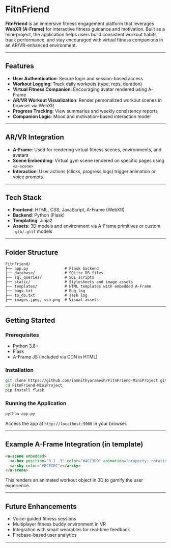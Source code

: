 

# FitnFriend

**FitnFriend** is an immersive fitness engagement platform that leverages **WebXR (A-Frame)** for interactive fitness guidance and motivation. Built as a mini-project, the application helps users build consistent workout habits, track performance, and stay encouraged with virtual fitness companions in an AR/VR-enhanced environment.

---

## Features

* **User Authentication**: Secure login and session-based access
* **Workout Logging**: Track daily workouts (type, reps, duration)
* **Virtual Fitness Companion**: Encouraging avatar rendered using A-Frame
* **AR/VR Workout Visualization**: Render personalized workout scenes in browser via WebXR
* **Progress Tracking**: View summaries and weekly consistency reports
* **Companion Logic**: Mood and motivation-based interaction model

---

## AR/VR Integration

* **A-Frame**: Used for rendering virtual fitness scenes, environments, and avatars
* **Scene Embedding**: Virtual gym scene rendered on specific pages using `<a-scene>`
* **Interaction**: User actions (clicks, progress logs) trigger animation or voice prompts

---

## Tech Stack

* **Frontend**: HTML, CSS, JavaScript, A-Frame (WebXR)
* **Backend**: Python (Flask)
* **Templating**: Jinja2
* **Assets**: 3D models and environment via A-Frame primitives or custom `.glb/.gltf` models

---

## Folder Structure

```
FitnFriend/
├── app.py                # Flask backend
├── database/             # SQLite DB files
├── sql_queries/          # SQL scripts
├── static/               # Stylesheets and image assets
├── templates/            # HTML templates with embedded A-Frame
├── bugs.txt              # Bug log
├── to_do.txt             # Task log
├── images.jpeg, ssn.png  # Visual assets
```

---

## Getting Started

### Prerequisites

* Python 3.8+
* Flask
* A-Frame JS (included via CDN in HTML)

### Installation

```bash
git clone https://github.com/iamnithyaramesh/FitnFriend-MiniProject.git
cd FitnFriend-MiniProject
pip install flask
```

### Running the Application

```bash
python app.py
```

Access the app at `http://localhost:5000` in your browser.

---

## Example A-Frame Integration (in template)

```html
<a-scene embedded>
  <a-box position="0 1 -3" color="#4CC3D9" animation="property: rotation; to: 0 360 0; loop: true; dur: 5000"></a-box>
  <a-sky color="#ECECEC"></a-sky>
</a-scene>
```

This renders an animated workout object in 3D to gamify the user experience.

---

## Future Enhancements

* Voice-guided fitness sessions
* Multiplayer fitness buddy environment in VR
* Integration with smart wearables for real-time feedback
* Firebase-based user analytics

---


